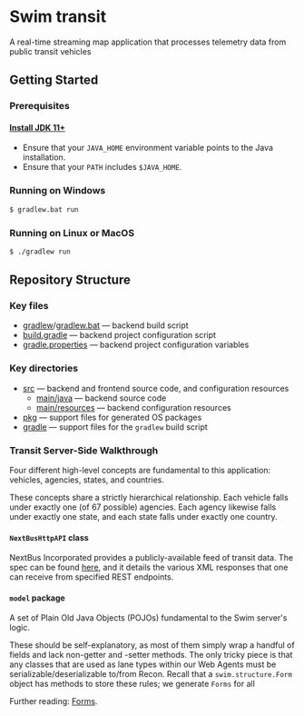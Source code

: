 # Swim transit

A real-time streaming map application that processes telemetry data from public transit vehicles

## Getting Started

### Prerequisites

#### [Install JDK 11+](https://www.oracle.com/technetwork/java/javase/downloads/index.html)

- Ensure that your `JAVA_HOME` environment variable points to the Java installation.
- Ensure that your `PATH` includes `$JAVA_HOME`.

### Running on Windows

```bat
$ gradlew.bat run
```

### Running on Linux or MacOS

```bash
$ ./gradlew run
```

## Repository Structure

### Key files

- [gradlew](gradlew)/[gradlew.bat](gradlew.bat) — backend build script
- [build.gradle](build.gradle) — backend project configuration script
- [gradle.properties](gradle.properties) — backend project configuration variables

### Key directories

- [src](src) — backend and frontend source code, and configuration resources
  - [main/java](src/main/java) — backend source code
  - [main/resources](src/main/resources) — backend configuration resources
- [pkg](pkg) — support files for generated OS packages
- [gradle](gradle) — support files for the `gradlew` build script


### Transit Server-Side Walkthrough

Four different high-level concepts are fundamental to this application: vehicles, agencies, states, and countries.

These concepts share a strictly hierarchical relationship. Each vehicle falls under exactly one (of 67 possible) agencies. Each agency likewise falls under exactly one state, and each state falls under exactly one country.


#### `NextBusHttpAPI` class

NextBus Incorporated provides a publicly-available feed of transit data. The spec can be found [here](https://retro.umoiq.com/xmlFeedDocs/NextBusXMLFeed.pdf), and it details the various XML responses that one can receive from specified REST endpoints.


#### `model` package

A set of Plain Old Java Objects (POJOs) fundamental to the Swim server's logic.

These should be self-explanatory, as most of them simply wrap a handful of fields and lack non-getter and -setter methods. The only tricky piece is that any classes that are used as lane types within our Web Agents must be serializable/deserializable to/from Recon. Recall that a `swim.structure.Form` object has methods to store these rules; we generate `Forms` for all

Further reading: [Forms](/TODO).

